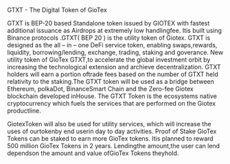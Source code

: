GTXT - The Digital Token of GioTex

GTXT is BEP-20 based Standalone token issued by GIOTEX with
fastest additional issuance as Airdrops at extremely low handlingfee.
Itis built using Binance protocols .GTXT( BEP 20 ) is the utility token of
Giotex. GTXT is designed as the all – in – one DeFi service token,
enabling swaps,rewards, liquidity, borrowing/lending, exchange,
trading, staking and goverance. New utility token of GioTex
GTXT,to accelerate the global investment orbit by increasing the
technological extension and archieve decentralization. GTXT holders
will earn a portion oftrade fees based on the number of GTXT held
relativity to the staking.The GTXT token will be used as a bridge
between Ethereum, polkaDot, BinanceSmart Chain and the Zero-fee
Giotex blockchain developed inHouse. The GTXT Token is the
ecosystems native cryptocurrency which fuels the services that are
performed on the Giotex productline.

GiotexToken will also be used for utility services, which will increase the
uses of ourtokenby end userin day to day activities.
Proof of Stake GioTex Tokens can be staked to earn more GioTex tokens.
Itis planned to reward 500 million GioTex Tokens in 2 years.
Lendingthe amount,the user can lend dependson the amount and value
ofGioTex Tokens theyhold. 
